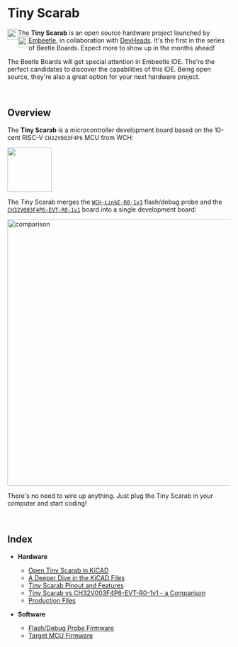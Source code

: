 # Tiny Scarab

The **Tiny Scarab** is an open source hardware project launched by <a href="https://embeetle.com/" target="_blank"><img width="24" src="https://github.com/Embeetle/tiny-scarab/assets/19362684/e0cdd4a1-5d5b-47df-a8c9-bfc94e6a3e78" style="float:left"> Embeetle</a>, in collaboration with <a href="https://devheads.io/" target="_blank"><img width="24" src="https://github.com/Embeetle/tiny-scarab/assets/19362684/80b0f2b4-92b5-459e-b805-48252bfecde0" style="float:left"> DevHeads</a>. It's the first in the series of Beetle Boards. Expect more to show up in the months ahead!

The Beetle Boards will get special attention in Embeetle IDE. The're the perfect candidates to discover the capabilities of this IDE. Being open source, they're also a great option for your next hardware project.

&nbsp;<br>
## Overview

The **Tiny Scarab** is a microcontroller development board based on the 10-cent RISC-V `CH32V003F4P6` MCU from WCH:

<img width="100" src="https://github.com/Embeetle/tiny-scarab/assets/19362684/c23c5a8a-db1b-4bea-a1cd-c7b025ab6012">

The Tiny Scarab merges the <a href="https://embeetle.com/#supported-hardware/wch/probes/wch-linke-r0-1v3" target="_blank">`WCH-LinkE-R0-1v3`</a> flash/debug probe and the <a href="https://embeetle.com/#supported-hardware/wch/boards/ch32v003f4p6-evt-r0-1v1" target="_blank">`CH32V003F4P6-EVT-R0-1v1`</a> board into a single development board:

<img width="600" alt="comparison" src="https://github.com/Embeetle/tiny-scarab/assets/19362684/a93e1a81-a95a-41c8-90a8-2eb27ece59d0">

There's no need to wire up anything. Just plug the Tiny Scarab in your computer and start coding!

&nbsp;<br>
## Index

- **Hardware**
  - [Open Tiny Scarab in KiCAD](documentation/readme_open_project.md)
  - [A Deeper Dive in the KiCAD Files](documentation/readme_deeper_dive_kicad_files.md)
  - [Tiny Scarab Pinout and Features](documentation/readme_pinout_and_features.md)
  - [Tiny Scarab vs CH32V003F4P6-EVT-R0-1v1 - a Comparison](documentation/readme_compare.md)
  - [Production Files](documentation/production_files.md)

- **Software**
  - [Flash/Debug Probe Firmware](documentation/readme_flash_debug_probe_firmware.md)
  - [Target MCU Firmware](documentation/readme_target_mcu_firmware.md)


